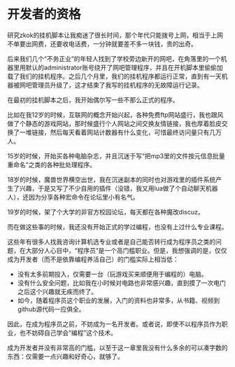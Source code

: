 # 开发者的资格

研究zkok的挂机脚本让我痴迷了很长时间，那个年代只能拨号上网，相当于上网不单要出网费，还要收电话费，一分钟就要差不多一块钱，贵的出奇。

后来我们几个“不务正业”的年轻人找到了学校旁边新开的网吧，在角落里的一个机器里用默认的administrator账号绕开了网吧管理程序，并且在开机脚本里偷偷加载了我们的挂机程序。之后几个月里，我们的挂机程序都运行正常，直到有一天机器被网吧管理员升级了，这才结束了我写的挂机程序的无故障运行记录。

在最初的挂机脚本之后，我开始偶尔写一些不那么正式的程序。

比如在我12岁的时候，互联网的概念开始兴起，各种免费ftp网站盛行，我也跟风做了个静态的游戏网站，那时候盛行个人网站之间交换友情链接，我也厚着脸皮交换了一堆链接，然后每天看着网站计数器有什么变化，可惜最终访问量只有几万人。

15岁的时候，开始买各种电脑杂志，并且沉迷于写“把mp3里的文件按元信息批量重命名”之类的各种批处理程序。

18岁的时候，魔兽世界横空出世，我在沉迷副本的同时也对游戏里的插件系统产生了兴趣，于是又写了不少自用的插件（没错，我又用lua做了个自动聊天机器人），还因为分享各种宏命令在论坛里小有名气。

19岁的时候，架了个大学的非官方校园论坛，每天都在各种魔改discuz。

而在做这些事的时候，我还没有开始正式的学过编程，也没有上过什么专业课程。

这些年有很多人找我咨询计算机选专业或者是自己能否转行成为程序员之类的问题，在大部分人心目中，“程序员”是一个高门槛职业。但是，我想强调的是，仅仅成为开发者（而不是依靠编程养活自己）的门槛实际上相当低：

* 没有太多前期投入，仅需要一台（玩游戏买来顺便用于编程的）电脑。
* 没有什么安全问题，比如我在小时候对电路也非常感兴趣，直到摸了一次电门之后这个兴趣就无疾而终了。
* 如今，随着程序员这个职业的发展，入门的资料也非常多，从书籍、视频到github源代码一应俱全。

因此，在成为程序员之前，不妨成为一名开发者。或者说，即使不以程序员作为职业，也不妨碍自己学会“编程”这个技术。

成为开发者并没有非常高的门槛，以至于这一章里我没有什么多余的可以凑字数的东西：仅需要一点兴趣和好奇心，就够了。
